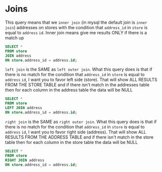 # Joins

This query means that we `inner join` (in mysql the default join is `inner join`) addresses on stores with the condition that `address_id` in `store` is equal to `address` `id`. Inner join means give me results ONLY if there is a match up
```sql
SELECT *
FROM store
JOIN address
ON store.address_id = address.id;
```

`left join` is the SAME as `left outer join`. What this query does is that if there is no match for the condition that `address_id` in `store` is equal to `address` `id`, I want you to favor left side (store). That will show ALL RESULTS FROM THE STORE TABLE and if there isn't match in the addresses table then for each column in the address table the data will be NULL
```sql
SELECT *
FROM store
LEFT JOIN address
ON store.address_id = address.id;
```

`right join` is the SAME as `right outer join`. What this query does is that if there is no match for the condition that `address_id` in `store` is equal to `address` `id`, I want you to favor right side (address). That will show ALL RESULTS FROM THE ADDRESS TABLE and if there isn't match in the store table then for each column in the store table the data will be NULL
```sql
SELECT *
FROM store
RIGHT JOIN address
ON store.address_id = address.id;
```
